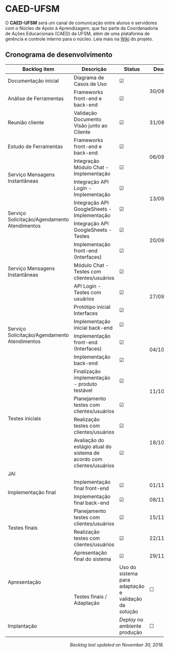 # CAED-UFSM

O **CAED-UFSM** será um canal de comunicação entre alunos e servidores com o Núcleo de Apoio à Aprendizagem, que faz parte da Coordenadoria de Ações Educacionais (CAED) da UFSM, além de uma plataforma de gerência e controle interno para o núcleo. Leia mais na [Wiki](https://github.com/rwfazul/CAED-UFSM/wiki) do projeto.

## Cronograma de desenvolvimento

<table>
  <thead>
    <th>Backlog item</th>
    <th>Descrição</th>
    <th>Status</th>
    <th>Deadline</th>    
  </thead>
  <tbody>
    <tr>
       <td>Documentação inicial</td>
       <td>Diagrama de Casos de Uso</td>
       <td>&#9745</td>
       <td rowspan="2">30/08/2018</td>
    </tr>
    <tr>
       <td>Análise de Ferramentas</td>
       <td>Frameworks front-end e back-end</td>
       <td>&#9745</td>
    </tr>
    <tr>
      <td>Reunião cliente</td>
       <td>Validação Documento Visão junto ao Cliente</td>
       <td>&#9745;</td>
       <td>31/08/2018</td>
    </tr>
     <tr>
       <td>Estudo de Ferramentas</td>
       <td>Frameworks front-end e back-end</td>
       <td>&#9745</td>
       <td rowspan="2">06/09/2018</td>
    </tr>
    <tr>
       <td rowspan="2">Serviço Mensagens Instantâneas</td>
       <td>Integração Módulo Chat - Implementação</td>
       <td>&#9745;</td>
    </tr>    
    <tr>
      <td>Integração API Login - Implementação</td>
       <td>&#9745;</td>
       <td rowspan="2">13/09/2018</td>
    </tr>
    <tr>
       <td rowspan="2">Serviço Solicitação/Agendamento Atendimentos</td>
       <td>Integração API GoogleSheets - Implementação</td>
       <td>&#9745;</td>
    </tr>
    <tr>
       <td>Integração API GoogleSheets - Testes</td>
       <td>&#9745;</td>
       <td rowspan="2">20/09/2018</td>
    </tr>
    <tr>
      <td rowspan="3">Serviço Mensagens Instantâneas</td>
       <td>Implementação front-end (Interfaces)</td>
       <td>&#9745;</td>
    </tr>
    <tr>
       <td>Módulo Chat - Testes com clientes/usuários</td>
       <td>&#9745;</td>
       <td rowspan="4">27/09/2018</td> 
    </tr> 
    <tr>
       <td>API Login - Testes com usuários</td>
       <td>&#9745;</td>
    </tr> 
    <tr>
       <td rowspan="4">Serviço Solicitação/Agendamento Atendimentos</td>
       <td>Protótipo inicial Interfaces</td>
       <td>&#9745;</td>
    </tr>  
     <tr>
       <td>Implementação inicial back-end</td>
       <td>&#9745;</td>
    </tr>
    <tr>
       <td>Implementação front-end (Interfaces)</td>
       <td>&#9745;</td>
       <td rowspan="2">04/10/2018</td>
    </tr>
    <tr>
       <td>Implementação back-end</td>
       <td>&#9745;</td>
    </tr>  
    <tr>
      <td rowspan="4">Testes iniciais</td>
      <td>Finalização implementação - produto testável</td>
       <td>&#9745;</td>
      <td rowspan="2">11/10/2018</td>
    </tr>
    <tr>
      <td>Planejamento testes com clientes/usuários</td>
       <td>&#9745;</td>
    </tr> 
    <tr>
       <td>Realização testes com clientes/usuários</td>
       <td>&#9745;</td>
       <td rowspan="2">18/10/2018</td>
    </tr>    
    <tr>
       <td>Avaliação do estágio atual do sistema de acordo com clientes/usuários</td>
       <td>&#9745;</td>
    </tr>    
    <tr>
       <td colspan="4">JAI</td>
    </tr> 
    <tr>
       <td rowspan="2">Implementação final</td>
       <td>Implementação final front-end</td>
       <td>&#9745;</td>
       <td>01/11/2018</td>
    </tr>    
    <tr>
       <td>Implementação final back-end</td>
       <td>&#9745;</td>
       <td>08/11/2018</td>
    </tr>
    <tr>
       <td rowspan="2">Testes finais</td>
       <td>Planejamento testes com clientes/usuários</td>
       <td>&#9745;</td>
       <td>15/11/2018</td>
    </tr>    
    <tr>
       <td>Realização testes com clientes/usuários</td>
       <td>&#9745;</td>
       <td>22/11/2018</td>
    </tr>
    <tr>
       <td rowspan="2">Apresentação</td>
       <td>Apresentação final do sistema</td>
       <td>&#9745;</td>
       <td>29/11/2018</td>
    </tr> 
    <tr>
       <td rowspan="2">Testes finais / Adaptação</td>
       <td>Uso do sistema para adaptação e validação da solução</td>
       <td>&#9744;</td>
       <td>xx/12/2018</td>
    </tr> 
    <tr>
       <td rowspan="2">Implantação</td>
       <td><em>Deploy</em> no ambiente produção</td>
       <td>&#9744;</td>
       <td>???</td>
    </tr>         
  </tbody>
</table>

<p align="right"><em>Backlog last updated on November 30, 2018.</em></p>

